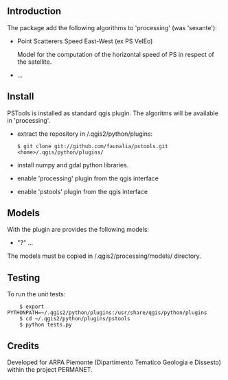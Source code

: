 Introduction
------------

  The package add the following algorithms to 'processing' (was 'sexante'):

  - Point Scatterers Speed East-West (ex PS VelEo)
    
    Model for the computation of the horizontal speed of PS in 
    respect of the satellite.
    
  - ...

Install
-------

  PSTools is installed as standard qgis plugin. The algoritms will be
  available in 'processing'.

  - extract the repository in <home>/.qgis2/python/plugins:

        $ git clone git://github.com/faunalia/pstools.git <home>/.qgis/python/plugins/

  - install numpy and gdal python libraries.

  - enable 'processing' plugin from the qgis interface

  - enable 'pstools' plugin from the qgis interface


Models
------

  With the plugin are provides the following models:

  - "?" ...

  The models must be copied in <home>/.qgis2/processing/models/ directory.


Testing
-------

  To run the unit tests:

        $ export PYTHONPATH=~/.qgis2/python/plugins:/usr/share/qgis/python/plugins
        $ cd ~/.qgis2/python/plugins/pstools
        $ python tests.py


Credits
-------

  Developed for ARPA Piemonte (Dipartimento Tematico Geologia e Dissesto)
  within the project PERMANET.
